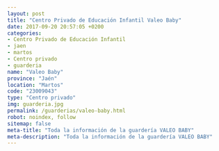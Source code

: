 ```yaml
---
layout: post
title: "Centro Privado de Educación Infantil Valeo Baby"
date: 2017-09-20 20:57:05 +0200
categories:
- Centro Privado de Educación Infantil
- jaen
- martos
- Centro privado
- guarderia
name: "Valeo Baby"
province: "Jaén"
location: "Martos"
code: "23009043"
type: "Centro privado"
img: guarderia.jpg
permalink: /guarderias/valeo-baby.html
robot: noindex, follow
sitemap: false
meta-title: "Toda la información de la guardería VALEO BABY"
meta-description: "Toda la información de la guardería VALEO BABY"
---
```

